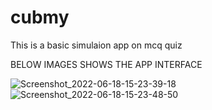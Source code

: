 # cubmy

This is a basic simulaion app on mcq quiz

BELOW IMAGES SHOWS THE APP INTERFACE

![Screenshot_2022-06-18-15-23-39-18](https://user-images.githubusercontent.com/78157776/174432573-9d385e52-8f09-46cd-832a-5209392f09a6.jpg)
![Screenshot_2022-06-18-15-23-48-50](https://user-images.githubusercontent.com/78157776/174432576-6cdda59f-a793-4505-ae1d-87370b42f7da.jpg)
